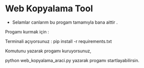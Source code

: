 
# Web Kopyalama Tool

- Selamlar canlarım bu progam tamamıyla bana aittir .

Progamı kurmak için : 

Terminali açıyorsunuz :  pip install -r requirements.txt 

Komutunu yazarak progamı kuruyorsunuz, 

python web_kopyalama_araci.py yazarak progamı startlayabilirsin.


